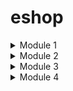 # eshop

<details>
  <summary>
    Module 1
  </summary>
  
## Reflection 1

Saya sudah berusaha untuk mengikuti clean code principles dengan menggunakan nama function, dan variable yang bisa dibaca secara langsung sehingga kode jika ingin di lanjutkan tidak butuh konteks yang lebih lanjut. Selain itu untuk menghindari error, saya memvalidasikan input untuk edit dan delete. Namun perlu diterapkan validasi tambahan dari sisi user menggunakan javascript agar tidak bisa terkena XSS. Agar lebih aman dibutuhkan pembersihan pada back-end agar special characters tidak tembus. Selain itu saya menggunakan post agar lebih aman.

## Reflection 2

Setelah membuat unit tests, saya merasa lebih percaya dengan program saya. Jumlah dari unit test menurut saya bervariasi dengan jumlah fungsi yang ditawarkan oleh aplikasinya. 100% Code coverage menurut saya bukan berarti kode memiliki tidak ada bug namun hanya berarti bahwa kode sudah di test.

Jika disuruh untuk menuliskan test case baru yang mengharuskan verifikasi jumlah item, dan kita lakukan dengan melakukan setup yang sama, ini bisa mengurangi kualitas kode karena bisa terjadi duplikasi. Lebih baik jika dilakukan secara bersamaan dengan unit test yang lain.

</details>

<details>
  <summary>
    Module 2
  </summary>

## Reflection
1. List the code quality issue(s) that you fixed during the exercise and explain your strategy on fixing them.
2. Look at your CI/CD workflows (GitHub)/pipelines (GitLab). Do you think the current implementation has met the definition of Continuous Integration and Continuous Deployment? Explain the reasons (minimum 3 sentences)!

Beberapa kesalahan dari kode yang saya temui adalah Unecessary Constructor dan Unused Import. Strategi yang saya gunakan untuk memperbaiki kesalahan tersebut adalah dengan melakukan code analysis menggunakan PMD, dan kemudian melihat summary setelah di scan. Selain dari itu workflow dari repository ini sudah mencakup beberapa dari Continous Integration seperti testing unit menggunakan JUnit. Selain dari itu telah menggunakan Scorecard dan juga PMD untuk beberapa branch. Untuk deployments kodenya menggunakan layanan koyeb untuk Continuous Deployment dengan melihat apakah ada ada perubahan pada main dan jika terdapat perubahan maka akan melakukan auto deployment. Menurut saya sudah mencakup kedua dari CI dan CD.

</details>

<details>
  <summary>
    Module 3
  </summary>

## Reflection 1

1) Explain what principles you apply to your project!
   SRP: Saya telah memisahkan CarController dari ProductController, sehingga masing masing class mempunyai tanggung jawab sendiri
   OCP: Sebelumnya CarRepository merupakan implementasion langsung, lalu saya ubah menjadi agar CarRepository menjadi sebuah interface dan membuat sebuah CarRepositoryImpl menjadi implementasi konkret.
   DIP: CarServiceImpl bergantung pada CarRepository bukan implementasinya langsung. 

2) Explain the advantages of applying SOLID principles to your project with examples.
   Dengan menggunakan SOLID principles, proyek saya terlihat lebih rapih dan juga lebih maintainable. Contohnya adalah dengan memisahkan car controller dan product controller, jika ada developer yang ingin menambahkan sesuatu ke program saya, mereka bisa langsung memahami fungsi masing-masing class. Dengan menerapkan OCP di CarRepository, kita dapat mengganti CarRepositoryImpl dengan hal lain seperti database tanpa harus mengubah CarRepositorynya sendiri. Dengan menerapkan DIP CarServiceImpl bergantung pada interface CarRepository, sehingga bisa diuji dengan mock repository tanpa harus menggunakan impelementasi konkret.

3) Explain the disadvantages of not applying SOLID principles to your project with examples.
   Jika SOLID principles tidak diterapkan maka proyek ini berpotensi memiliki beberapa masalah. Contohnya adalah jika CarController masih menyatu dengan ProductController, jika kita mengubah sesuatu pada product kita harus memeriksa apakah ada dampak terhadap Car. Jika CarServiceImpl langsung menggunakan implementasi dari CarRepositoryImpl, maka saat testing kita harus pakai data asli,dan tidak bisa menggunakan mock repository. Jika CarServiceImpl masih menggunakan CarRepository, jika kita ingin mengubah penyimpanan data, kita harus mengubah semua yang menggunakan CarRepository.
   
</details>

<details>
  <summary>
    Module 4
  </summary>

## Reflection 1

TDD membantu saya mendapatkan feedback lebih awal, membuat desain kode yang modular, dan menghasilkan dokumentasi hidup melalui unit tests. Dengan menulis tes sebelum implementasi, saya dapat mengidentifikasi masalah desain dan fungsionalitas sejak dini, yang sangat berguna untuk mengurangi kesalahan dan meningkatkan kualitas kode.

## Reflection 2

Tes yang saya buat cukup cepat, independen, dan repeatable, karena menggunakan mock untuk mengisolasi dependensi dan memastikan setiap tes dapat dijalankan secara terpisah. Hasil tes juga self-validating karena pass/fail-nya langsung memberikan feedback tanpa memerlukan interpretasi manual, sehingga memudahkan proses debugging.
   
</details>
